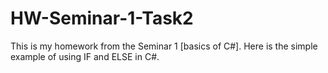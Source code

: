 # HW-Seminar-1-Task2
This is my homework from the Seminar 1 [basics of С#].
Here is the simple example of using IF and ELSE in C#.
